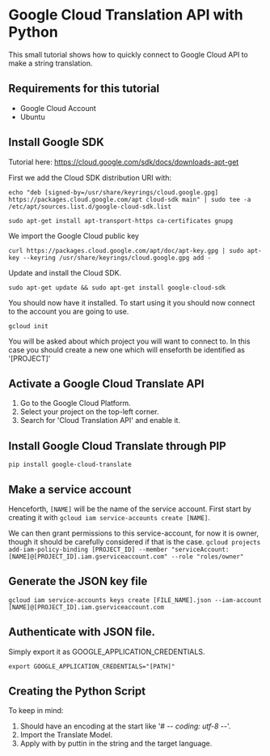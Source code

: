 # Google Cloud Translation API with Python

This small tutorial shows how to quickly connect to Google Cloud API to make a string translation.

## Requirements for this tutorial

* Google Cloud Account
* Ubuntu

## Install Google SDK

Tutorial here: <https://cloud.google.com/sdk/docs/downloads-apt-get>

First we add the Cloud SDK distribution URI with:


`echo "deb [signed-by=/usr/share/keyrings/cloud.google.gpg] https://packages.cloud.google.com/apt cloud-sdk main" | sudo tee -a /etc/apt/sources.list.d/google-cloud-sdk.list`

`sudo apt-get install apt-transport-https ca-certificates gnupg`

We import the Google Cloud public key

`curl https://packages.cloud.google.com/apt/doc/apt-key.gpg | sudo apt-key --keyring /usr/share/keyrings/cloud.google.gpg add -`

Update and install the Cloud SDK.

`sudo apt-get update && sudo apt-get install google-cloud-sdk`

You should now have it installed. To start using it you should now connect to the account you are going to use.

`gcloud init`

You will be asked about which project you will want to connect to. In this case you should create a new one which will enseforth be identified as '[PROJECT]'

## Activate a Google Cloud Translate API

1. Go to the Google Cloud Platform.
2. Select your project on the top-left corner.
2. Search for 'Cloud Translation API' and enable it.

## Install Google Cloud Translate through PIP

`pip install google-cloud-translate`

## Make a service account

Henceforth, `[NAME]` will be the name of the service account.
First start by creating it with `gcloud iam service-accounts create [NAME]`.

We can then grant permissions to this service-account, for now it is owner, though it should be carefully considered if that is the case.
`gcloud projects add-iam-policy-binding [PROJECT_ID] --member "serviceAccount:[NAME]@[PROJECT_ID].iam.gserviceaccount.com" --role "roles/owner"`

## Generate the JSON key file

`gcloud iam service-accounts keys create [FILE_NAME].json --iam-account [NAME]@[PROJECT_ID].iam.gserviceaccount.com`

## Authenticate with JSON file.

Simply export it as GOOGLE_APPLICATION_CREDENTIALS.

`export GOOGLE_APPLICATION_CREDENTIALS="[PATH]"`

## Creating the Python Script

To keep in mind:

1. Should have an encoding at the start like '# -*- coding: utf-8 -*-'.
2. Import the Translate Model.
3. Apply with by puttin in the string and the target language.


